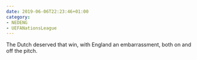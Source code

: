 ```yaml
---
date: 2019-06-06T22:23:46+01:00
category:
- NEDENG
- UEFANationsLeague
---
```

The Dutch deserved that win, with England an embarrassment, both on and off the pitch.
